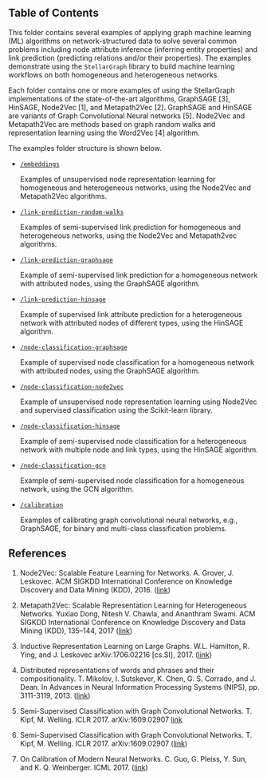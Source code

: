 ## Table of Contents

This folder contains several examples of applying graph machine learning (ML) algorithms on network-structured
data to solve several common problems including node attribute inference (inferring
entity properties) and link prediction (predicting relations and/or their properties). The
examples demonstrate using the `StellarGraph` library to build machine learning
workflows on both homogeneous and heterogeneous networks.

Each folder contains one or more examples of using the StellarGraph implementations of the
state-of-the-art algorithms, GraphSAGE [3], HinSAGE, Node2Vec [1], and Metapath2Vec [2].
GraphSAGE and HinSAGE are variants of Graph Convolutional Neural networks [5]. Node2Vec and
Metapath2Vec are methods based on graph random walks and representation learning using the
Word2Vec [4] algorithm.

The examples folder structure is shown below.

* [`/embeddings`](https://github.com/stellargraph/stellargraph/tree/master/demos/embeddings)

    Examples of unsupervised node representation learning for homogeneous and heterogeneous networks,
    using the Node2Vec and Metapath2Vec algorithms.

* [`/link-prediction-random-walks`](https://github.com/stellargraph/stellargraph/tree/master/demos/link-prediction-random-walks)

    Examples of semi-supervised link prediction for homogeneous and heterogeneous networks,
    using the Node2Vec and Metapath2vec algorithms.

* [`/link-prediction-graphsage`](https://github.com/stellargraph/stellargraph/tree/master/demos/link-prediction-graphsage)

    Example of semi-supervised link prediction for a homogeneous network with attributed nodes,
    using the GraphSAGE algorithm.

* [`/link-prediction-hinsage`](https://github.com/stellargraph/stellargraph/tree/master/demos/link-prediction-hinsage)

    Example of supervised link attribute prediction for a heterogeneous network with attributed nodes of different types,
    using the HinSAGE algorithm.

* [`/node-classification-graphsage`](https://github.com/stellargraph/stellargraph/tree/master/demos/node-classification-graphsage)

    Example of supervised node classification for a homogeneous network with attributed nodes, using the GraphSAGE algorithm.

* [`/node-classification-node2vec`](https://github.com/stellargraph/stellargraph/tree/master/demos/node-classification-node2vec)

    Example of unsupervised node representation learning using Node2Vec and supervised classification using
    the Scikit-learn library.

* [`/node-classification-hinsage`](https://github.com/stellargraph/stellargraph/tree/master/demos/node-classification-hinsage)

    Example of semi-supervised node classification for a heterogeneous network with multiple node and link types,
    using the HinSAGE algorithm.

* [`/node-classification-gcn`](https://github.com/stellargraph/stellargraph/tree/master/demos/node-classification-gcn)

    Example of semi-supervised node classification for a homogeneous network, using the GCN algorithm.

* [`/calibration`](https://github.com/stellargraph/stellargraph/tree/master/demos/calibration)

    Examples of calibrating graph convolutional neural networks, e.g., GraphSAGE, for binary and
    multi-class classification problems.


## References

1. Node2Vec: Scalable Feature Learning for Networks. A. Grover, J. Leskovec. ACM SIGKDD International Conference on
Knowledge Discovery and Data Mining (KDD), 2016. ([link](https://snap.stanford.edu/node2vec/))

2. Metapath2Vec: Scalable Representation Learning for Heterogeneous Networks. Yuxiao Dong, Nitesh V. Chawla, and
Ananthram Swami. ACM SIGKDD International Conference on Knowledge Discovery and Data Mining (KDD), 135–144, 2017
([link](https://ericdongyx.github.io/metapath2vec/m2v.html))

3. Inductive Representation Learning on Large Graphs. W.L. Hamilton, R. Ying, and J. Leskovec arXiv:1706.02216
[cs.SI], 2017. ([link](http://snap.stanford.edu/graphsage/))

4. Distributed representations of words and phrases and their compositionality. T. Mikolov,
I. Sutskever, K. Chen, G. S. Corrado, and J. Dean. In Advances in Neural Information Processing
 Systems (NIPS), pp. 3111-3119, 2013. ([link](https://papers.nips.cc/paper/5021-distributed-representations-of-words-and-phrases-and-their-compositionality.pdf))

5. Semi-Supervised Classification with Graph Convolutional Networks. T. Kipf, M. Welling.
ICLR 2017. arXiv:1609.02907 [link](https://arxiv.org/abs/1609.02907)

6. Semi-Supervised Classification with Graph Convolutional Networks. T. Kipf, M. Welling. 
ICLR 2017. arXiv:1609.02907 ([link](https://arxiv.org/abs/1609.02907))

7. On Calibration of Modern Neural Networks. C. Guo, G. Pleiss, Y. Sun, and K. Q. Weinberger. 
ICML 2017. ([link](https://geoffpleiss.com/nn_calibration))
